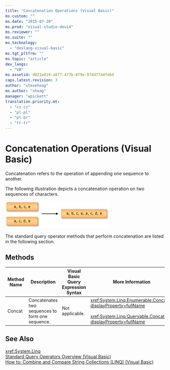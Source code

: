 ```yaml
---
title: "Concatenation Operations (Visual Basic)"
ms.custom: ""
ms.date: "2015-07-20"
ms.prod: "visual-studio-dev14"
ms.reviewer: ""
ms.suite: ""
ms.technology: 
  - "devlang-visual-basic"
ms.tgt_pltfrm: ""
ms.topic: "article"
dev_langs: 
  - "VB"
ms.assetid: 4021e019-a8f7-477b-879e-07dd7f44feb9
caps.latest.revision: 3
author: "stevehoag"
ms.author: "shoag"
manager: "wpickett"
translation.priority.mt: 
  - "cs-cz"
  - "pl-pl"
  - "pt-br"
  - "tr-tr"
---
```

# Concatenation Operations (Visual Basic)
Concatenation refers to the operation of appending one sequence to another.  
  
 The following illustration depicts a concatenation operation on two sequences of characters.  
  
 ![Graphic showing concatenation of two sequences.](../../../../csharp\programming-guide\concepts\linq/media/concat.png "Concat")  
  
 The standard query operator methods that perform concatenation are listed in the following section.  
  
## Methods  
  
|Method Name|Description|Visual Basic Query Expression Syntax|More Information|  
|-----------------|-----------------|------------------------------------------|----------------------|  
|Concat|Concatenates two sequences to form one sequence.|Not applicable.|<xref:System.Linq.Enumerable.Concat*?displayProperty=fullName><br /><br /> <xref:System.Linq.Queryable.Concat*?displayProperty=fullName>|  
  
## See Also  
 <xref:System.Linq>   
 [Standard Query Operators Overview (Visual Basic)](../../../../visual-basic\programming-guide\concepts\linq/standard-query-operators-overview.md)   
 [How to: Combine and Compare String Collections (LINQ) (Visual Basic)](../../../../visual-basic\programming-guide\concepts\linq/how-to-combine-and-compare-string-collections-linq.md)
